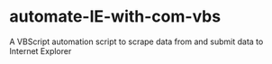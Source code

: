 # automate-IE-with-com-vbs
A VBScript automation script to scrape data from and submit data to Internet Explorer

